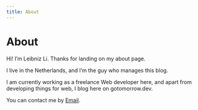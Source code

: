 ```yaml
---
title: About
---
```


# About

Hi! I’m Leibniz Li. Thanks for landing on my about page.

I live in the Netherlands, and I’m the guy who manages this blog.

I am currently working as a freelance Web developer here, and apart from developing things for web, I blog here on gotomorrow.dev.

You can contact me by <a href="mailto:leibnizli@qq.com">Email</a>.
